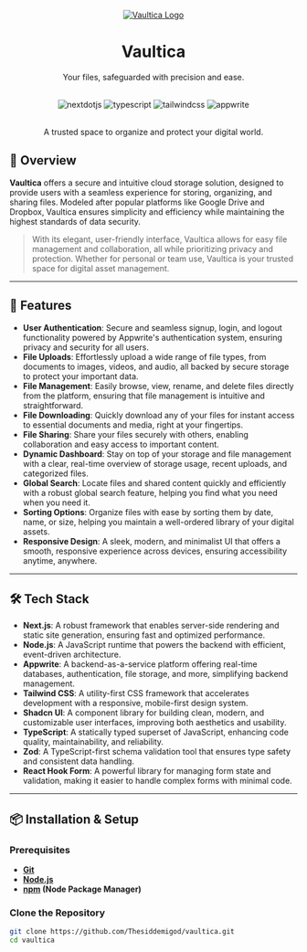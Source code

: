 <div align="center">
  <br />
  <a href="https://vaultica.vercel.app" target="_blank">
  <img src="/public/vaultica.png" alt="Vaultica Logo"/>
  </a>
  <h1>Vaultica</h1>
  <p>Your files, safeguarded with precision and ease.</p>
  <br />

  <div>
     <img src="https://img.shields.io/badge/-Next_JS-black?style=for-the-badge&logoColor=white&logo=nextdotjs&color=000000" alt="nextdotjs" />
    <img src="https://img.shields.io/badge/-TypeScript-black?style=for-the-badge&logoColor=white&logo=typescript&color=3178C6" alt="typescript" />
    <img src="https://img.shields.io/badge/-Tailwind_CSS-black?style=for-the-badge&logoColor=white&logo=tailwindcss&color=06B6D4" alt="tailwindcss" />
    <img src="https://img.shields.io/badge/-Appwrite-black?style=for-the-badge&logoColor=white&logo=appwrite&color=FD366E" alt="appwrite" />
 </div>

  <br />
  <p>A trusted space to organize and protect your digital world.</p>
</div>

## 📜 Overview

**Vaultica** offers a secure and intuitive cloud storage solution, designed to provide users with a seamless experience for storing, organizing, and sharing files. Modeled after popular platforms like Google Drive and Dropbox, Vaultica ensures simplicity and efficiency while maintaining the highest standards of data security.

> With its elegant, user-friendly interface, Vaultica allows for easy file management and collaboration, all while prioritizing privacy and protection. Whether for personal or team use, Vaultica is your trusted space for digital asset management.

---

## 🚀 Features

- **User Authentication**: Secure and seamless signup, login, and logout functionality powered by Appwrite's authentication system, ensuring privacy and security for all users.
- **File Uploads**: Effortlessly upload a wide range of file types, from documents to images, videos, and audio, all backed by secure storage to protect your important data.
- **File Management**: Easily browse, view, rename, and delete files directly from the platform, ensuring that file management is intuitive and straightforward.
- **File Downloading**: Quickly download any of your files for instant access to essential documents and media, right at your fingertips.
- **File Sharing**: Share your files securely with others, enabling collaboration and easy access to important content.
- **Dynamic Dashboard**: Stay on top of your storage and file management with a clear, real-time overview of storage usage, recent uploads, and categorized files.
- **Global Search**: Locate files and shared content quickly and efficiently with a robust global search feature, helping you find what you need when you need it.
- **Sorting Options**: Organize files with ease by sorting them by date, name, or size, helping you maintain a well-ordered library of your digital assets.
- **Responsive Design**: A sleek, modern, and minimalist UI that offers a smooth, responsive experience across devices, ensuring accessibility anytime, anywhere.

---

## 🛠️ Tech Stack

- **Next.js**: A robust framework that enables server-side rendering and static site generation, ensuring fast and optimized performance.
- **Node.js**: A JavaScript runtime that powers the backend with efficient, event-driven architecture.
- **Appwrite**: A backend-as-a-service platform offering real-time databases, authentication, file storage, and more, simplifying backend management.
- **Tailwind CSS**: A utility-first CSS framework that accelerates development with a responsive, mobile-first design system.
- **Shadcn UI**: A component library for building clean, modern, and customizable user interfaces, improving both aesthetics and usability.
- **TypeScript**: A statically typed superset of JavaScript, enhancing code quality, maintainability, and reliability.
- **Zod**: A TypeScript-first schema validation tool that ensures type safety and consistent data handling.
- **React Hook Form**: A powerful library for managing form state and validation, making it easier to handle complex forms with minimal code.

---

## 📦 Installation & Setup

### Prerequisites

- **[Git](https://git-scm.com/)**
- **[Node.js](https://nodejs.org/en)**
- **[npm](https://www.npmjs.com/) (Node Package Manager)**

### Clone the Repository

```bash
git clone https://github.com/Thesiddemigod/vaultica.git
cd vaultica

